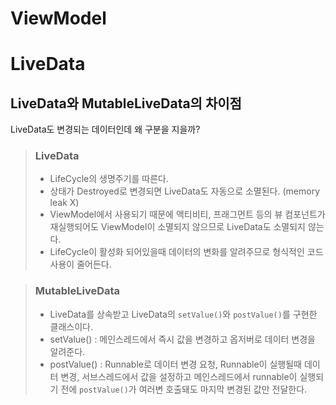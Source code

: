 # ViewModel

# LiveData

## LiveData와 MutableLiveData의 차이점

LiveData도 변경되는 데이터인데 왜 구분을 지을까?


> ### LiveData
> * LifeCycle의 생명주기를 따른다.
> * 상태가 Destroyed로 변경되면 LiveData도 자동으로 소멸된다. (memory leak X)
> * ViewModel에서 사용되기 때문에 액티비티, 프래그먼트 등의 뷰 컴포넌트가 재실행되어도 ViewModel이 소멸되지 않으므로 LiveData도 소멸되지 않는다.
> * LifeCycle이 활성화 되어있을때 데이터의 변화를 알려주므로 형식적인 코드 사용이 줄어든다.

> ### MutableLiveData
> * LiveData를 상속받고 LiveData의 `setValue()`와 `postValue()`를 구현한 클래스이다.
> * setValue() : 메인스레드에서 즉시 값을 변경하고 옵저버로 데이터 변경을 알려준다.
> * postValue() : Runnable로 데이터 변경 요청, Runnable이 실행될때 데이터 변경, 서브스레드에서 값을 설정하고 메인스레드에서 runnable이 실행되기 전에 `postValue()`가 여러변 호출돼도 마지막 변경된 값만 전달한다.


